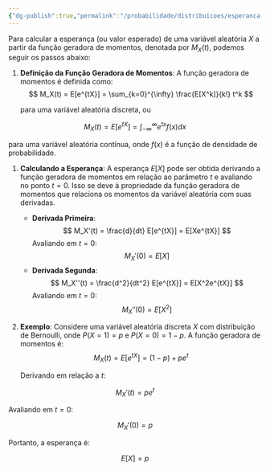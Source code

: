 ```yaml
---
{"dg-publish":true,"permalink":"/probabilidade/distribuicoes/esperanca-a-partir-da-funcao-geradora-de-momentos/","created":"2025-05-20T13:30:13.851-03:00"}
---
```



Para calcular a esperança (ou valor esperado) de uma variável aleatória $X$ a partir da função geradora de momentos, denotada por $M_X(t)$, podemos seguir os passos abaixo:

1. **Definição da Função Geradora de Momentos**:
   A função geradora de momentos é definida como:
$$
   M_X(t) = E[e^{tX}] = \sum_{k=0}^{\infty} \frac{E[X^k]}{k!} t^k
$$

   para uma variável aleatória discreta, ou

$$
   M_X(t) = E[e^{tX}] = \int_{-\infty}^{\infty} e^{tx} f(x) dx
$$

   para uma variável aleatória contínua, onde $f(x)$ é a função de densidade de probabilidade.

1. **Calculando a Esperança**:
   A esperança $E[X]$ pode ser obtida derivando a função geradora de momentos em relação ao parâmetro $t$ e avaliando no ponto $t = 0$. Isso se deve à propriedade da função geradora de momentos que relaciona os momentos da variável aleatória com suas derivadas.

   - **Derivada Primeira**:
$$
     M_X'(t) = \frac{d}{dt} E[e^{tX}] = E[Xe^{tX}]
$$
     Avaliando em $t = 0$:
$$
     M_X'(0) = E[X]
$$
   - **Derivada Segunda**:
$$
     M_X''(t) = \frac{d^2}{dt^2} E[e^{tX}] = E[X^2e^{tX}]
$$
     Avaliando em $t = 0$:
$$
     M_X''(0) = E[X^2]
$$
2. **Exemplo**:
   Considere uma variável aleatória discreta $X$ com distribuição de Bernoulli, onde $P(X=1) = p$ e $P(X=0) = 1-p$. A função geradora de momentos é:
$$
   M_X(t) = E[e^{tX}] = (1-p) + pe^t
$$

   Derivando em relação a $t$:

$$
   M_X'(t) = pe^t
$$

   Avaliando em $t = 0$:

$$
   M_X'(0) = p
$$

   Portanto, a esperança é:

$$
   E[X] = p
$$
